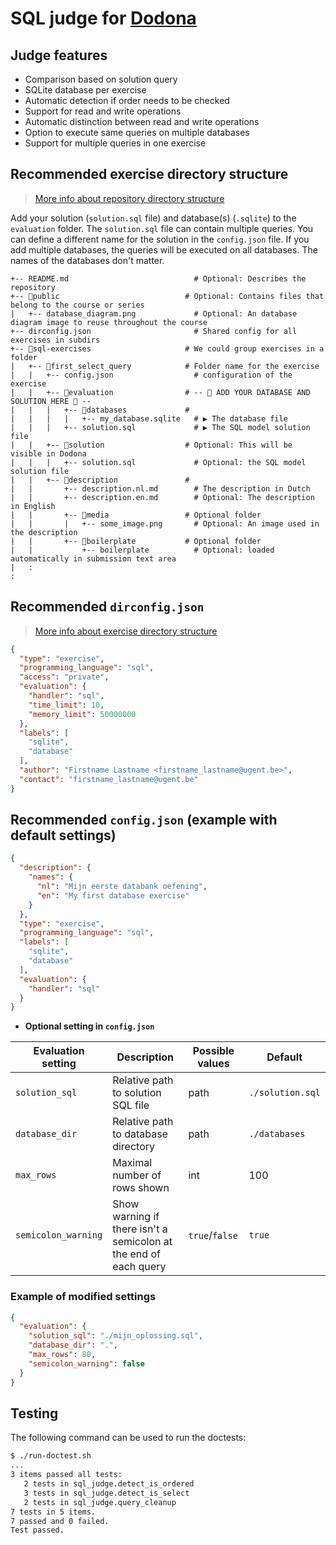# SQL judge for [Dodona](dodona.ugent.be)

## Judge features

* Comparison based on solution query
* SQLite database per exercise
* Automatic detection if order needs to be checked
* Support for read and write operations
* Automatic distinction between read and write operations
* Option to execute same queries on multiple databases
* Support for multiple queries in one exercise

## Recommended exercise directory structure

> [More info about repository directory structure](https://docs.dodona.be/en/references/repository-directory-structure/#example-of-a-valid-repository-structure)

Add your solution (`solution.sql` file) and database(s) (`.sqlite`) to the `evaluation` folder. The `solution.sql` file can contain multiple queries. You can define a different name for the solution in the `config.json` file. If you add multiple databases, the queries will be executed on all databases. The names of the databases don't matter.

````
+-- README.md                            # Optional: Describes the repository
+-- 📂public                            # Optional: Contains files that belong to the course or series
|   +-- database_diagram.png             # Optional: An database diagram image to reuse throughout the course
+-- dirconfig.json                       # Shared config for all exercises in subdirs
+-- 📂sql-exercises                     # We could group exercises in a folder
|   +-- 📂first_select_query            # Folder name for the exercise
|   |   +-- config.json                  # configuration of the exercise
|   |   +-- 📂evaluation                # -- 🔽️ ADD YOUR DATABASE AND SOLUTION HERE 🔽 --
|   |   |   +-- 📂databases             #
|   |   |   |   +-- my_database.sqlite   # ▶ The database file
|   |   |   +-- solution.sql             # ▶ The SQL model solution file
|   |   +-- 📂solution                  # Optional: This will be visible in Dodona
|   |   |   +-- solution.sql             # Optional: the SQL model solution file
|   |   +-- 📂description               #
|   |       +-- description.nl.md        # The description in Dutch
|   |       +-- description.en.md        # Optional: The description in English
|   |       +-- 📂media                 # Optional folder
|   |       |   +-- some_image.png       # Optional: An image used in the description
|   |       +-- 📂boilerplate           # Optional folder
|   |           +-- boilerplate          # Optional: loaded automatically in submission text area
|   :
:
````

## Recommended `dirconfig.json`

> [More info about exercise directory structure](https://docs.dodona.be/en/references/exercise-directory-structure/)

````json
{
  "type": "exercise",
  "programming_language": "sql",
  "access": "private",
  "evaluation": {
    "handler": "sql",
    "time_limit": 10,
    "memory_limit": 50000000
  },
  "labels": [
    "sqlite",
    "database"
  ],
  "author": "Firstname Lastname <firstname_lastname@ugent.be>",
  "contact": "firstname_lastname@ugent.be"
}
````
## Recommended `config.json` (example with default settings)

````json
{
  "description": {
    "names": {
      "nl": "Mijn eerste databank oefening",
      "en": "My first database exercise"
    }
  },
  "type": "exercise",
  "programming_language": "sql",
  "labels": [
    "sqlite",
    "database"
  ],
  "evaluation": {
    "handler": "sql"
  }
}
````

* **Optional setting in `config.json`**

| Evaluation setting  | Description                                                    | Possible values | Default          |
| ------------------- | -------------------------------------------------------------- | --------------- | ---------------- |
| `solution_sql`      | Relative path to solution SQL file                             | path            | `./solution.sql` |
| `database_dir`      | Relative path to database directory                            | path            | `./databases`    |
| `max_rows`          | Maximal number of rows shown                                   | int             | 100              |
| `semicolon_warning` | Show warning if there isn't a semicolon at the end of each query | `true`/`false`  | `true`           |

### Example of modified settings

````json
{
  "evaluation": {
    "solution_sql": "./mijn_oplossing.sql",
    "database_dir": ".",
    "max_rows": 80,
    "semicolon_warning": false
  }
}
````

## Testing

The following command can be used to run the doctests:

```bash
$ ./run-doctest.sh
...
3 items passed all tests:
   2 tests in sql_judge.detect_is_ordered
   3 tests in sql_judge.detect_is_select
   2 tests in sql_judge.query_cleanup
7 tests in 5 items.
7 passed and 0 failed.
Test passed.
```
